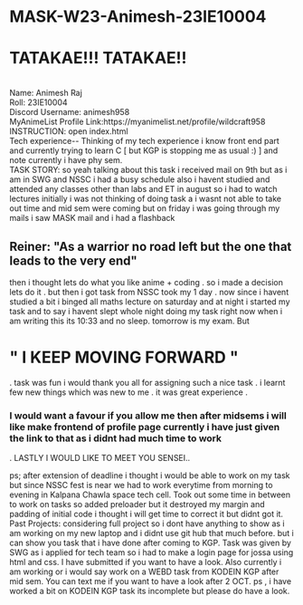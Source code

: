 # MASK-W23-Animesh-23IE10004
<h1>TATAKAE!!! TATAKAE!!</h1>
<br>Name: Animesh Raj
<br>Roll: 23IE10004
<br>Discord Username: animesh958
<br>MyAnimeList Profile Link:https://myanimelist.net/profile/wildcraft958
INSTRUCTION: open index.html
<br>Tech experience-- Thinking of my tech experience i know front end part and currently trying to learn C [ but KGP is stopping me as usual :) ] and note currently i have phy sem.
<br>TASK STORY: so yeah talking about this task i received mail on 9th but as i am in SWG and  NSSC i had a busy schedule also i havent studied and attended any classes other than labs and ET  in august so i had to watch lectures initially i was not thinking of doing task a  i  wasnt not able to take out time and mid sem were coming 
but on friday i was going through my mails i saw MASK mail and i had a  flashback <h2>Reiner: "As a warrior no road left but the one that leads to the very end"</h2>
then i thought lets do what you like anime + coding . so i made a decision lets do it . but then i got task from NSSC took my 1 day . now since i havent studied a bit i binged all maths lecture on saturday and at night i started my task and to say i havent slept whole night doing my task right now when i am writing this its 10:33 and no sleep. tomorrow is my exam. But <h1>" I KEEP MOVING FORWARD "</h1>. task was fun i would thank you all for assigning such a nice task . i learnt few new things which was new to me . it was great experience . <h3>I would want a favour if you allow me then after midsems i will like  make frontend of profile page  currently i have just given the link to that 
 as i didnt had much time to work </h3> . LASTLY I WOULD LIKE TO MEET YOU SENSEI..

 ps; after extension of deadline i thought i would be able to work on my task but since NSSC fest is near we had to work everytime from morning to evening in Kalpana Chawla space tech cell. Took out some time in between to work on tasks so added preloader but it destroyed my margin and padding  of initial code i thought i will get time to correct it but didnt got it.
<br>Past Projects: considering full project so i dont have anything to show as i am working on my new laptop and i didnt use git hub that much before.
but i can show you task that i have done after coming to KGP. Task was given by SWG as i applied for tech team so i had to make a login page for jossa using html and css. I have submitted if you want to have a look. Also currently i am working or i would say work on a  WEBD task from KODEIN KGP after mid sem. You can text me if you want to have a look after 2 OCT.
ps , i have worked a bit on KODEIN KGP task its incomplete but please do have a look.
